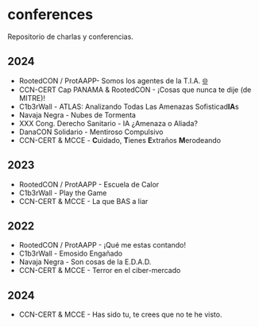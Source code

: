 # conferences
Repositorio de charlas y conferencias.

<div class="markdown-heading" dir="auto"><h2 tabindex="-1" class="heading-element" dir="auto">2024</h2></div>
<ul dir="auto">
<li>RootedCON / ProtAAPP- Somos los agentes de la T.I.A. <a href="https://github.com/3MilioRR/conferences/blob/main/Somos%20los%20agentes%20de%20la%20TIA%20%5BRootedCON%202024%5D.pdf">🌐</a></li>
<li>CCN-CERT Cap PANAMA & RootedCON - ¡Cosas que nunca te dije (de MITRE)!</li>
<li>C1b3rWall - ATLAS: Analizando Todas Las Amenazas Sofisticad<strong>IA</strong>s </li>
<li>Navaja Negra - Nubes de Tormenta </li>
<li>XXX Cong. Derecho Sanitario - IA ¿Amenaza o Aliada? </li>
<li>DanaCON Solidario - Mentiroso Compulsivo</li>
<li>CCN-CERT & MCCE - <strong>C</strong>uidado, <strong>T</strong>ienes <strong>E</strong>xtraños <strong>M</strong>erodeando</li>  
</ul>

<div class="markdown-heading" dir="auto"><h2 tabindex="-1" class="heading-element" dir="auto">2023</h2></div>
<ul dir="auto">
<li>RootedCON / ProtAAPP - Escuela de Calor</li>
<li>C1b3rWall - Play the Game</li>
<li>CCN-CERT & MCCE - La que BAS a liar</li>
</ul>

<div class="markdown-heading" dir="auto"><h2 tabindex="-1" class="heading-element" dir="auto">2022</h2></div>
<ul dir="auto">
<li>RootedCON / ProtAAPP - ¡Qué me estas contando!</li>
<li>C1b3rWall - Emosido Engañado</li>
<li>Navaja Negra - Son cosas de la E.D.A.D.</li>
<li>CCN-CERT & MCCE - Terror en el ciber-mercado</li>
</ul>

<div class="markdown-heading" dir="auto"><h2 tabindex="-1" class="heading-element" dir="auto">2024</h2></div>
<ul dir="auto">
<li>CCN-CERT & MCCE - Has sido tu, te crees que no te he visto.</li>

